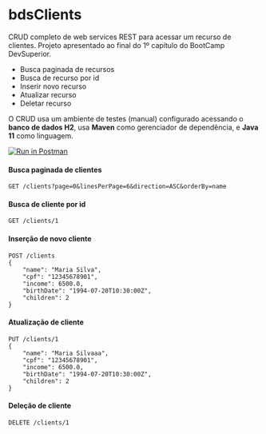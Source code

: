 
# bdsClients
CRUD completo de web services REST para acessar um recurso de clientes.
Projeto apresentado ao final do 1º capítulo do BootCamp DevSuperior.

 - Busca paginada de recursos 
 - Busca de recurso por id 
 - Inserir novo recurso 
 - Atualizar recurso 
 - Deletar recurso
 
O CRUD usa um ambiente de testes (manual) configurado acessando o **banco de dados H2**, usa **Maven** como gerenciador de dependência, e **Java 11** como linguagem.

[![Run in Postman](https://run.pstmn.io/button.svg)](https://god.postman.co/run-collection/47964252a765c6979f48)

#### Busca paginada de clientes
    GET /clients?page=0&linesPerPage=6&direction=ASC&orderBy=name

#### Busca de cliente por id
    GET /clients/1

#### Inserção de novo cliente

    POST /clients
    {
	    "name": "Maria Silva",
	    "cpf": "12345678901",
	    "income": 6500.0,
	    "birthDate": "1994-07-20T10:30:00Z",
	    "children": 2
    }

#### Atualização de cliente

    PUT /clients/1
    {
	    "name": "Maria Silvaaa",
	    "cpf": "12345678901",
	    "income": 6500.0,
	    "birthDate": "1994-07-20T10:30:00Z",
	    "children": 2
    }

#### Deleção de cliente

    DELETE /clients/1
